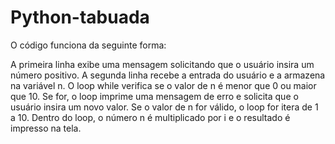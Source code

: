 # Python-tabuada
O código funciona da seguinte forma:

A primeira linha exibe uma mensagem solicitando que o usuário insira um número positivo.
A segunda linha recebe a entrada do usuário e a armazena na variável n.
O loop while verifica se o valor de n é menor que 0 ou maior que 10. Se for, o loop imprime uma mensagem de erro e solicita que o usuário insira um novo valor.
Se o valor de n for válido, o loop for itera de 1 a 10. Dentro do loop, o número n é multiplicado por i e o resultado é impresso na tela.
